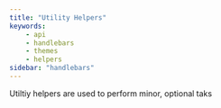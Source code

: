 ```yaml
---
title: "Utility Helpers"
keywords:
    - api
    - handlebars
    - themes
    - helpers
sidebar: "handlebars"
---
```


Utiltiy helpers are used to perform minor, optional taks
